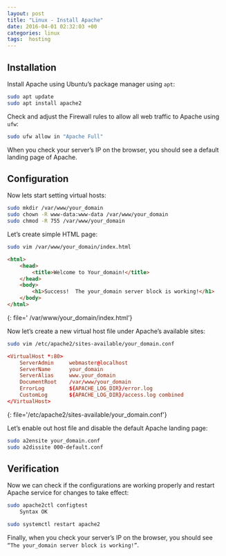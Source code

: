 ```yaml
---
layout: post
title: "Linux - Install Apache"
date: 2016-04-01 02:32:03 +00
categories: linux
tags:  hosting
---
```


## Installation

Install Apache using Ubuntu’s package manager using `apt`:

```bash
sudo apt update
sudo apt install apache2
```

Check and adjust the Firewall rules to allow all web traffic to Apache using `ufw`:

```bash
sudo ufw allow in "Apache Full"
```

When you check your server’s IP on the browser, you should see a default landing page of Apache.

## Configuration

Now lets start setting virtual hosts:

```bash
sudo mkdir /var/www/your_domain
sudo chown -R www-data:www-data /var/www/your_domain
sudo chmod -R 755 /var/www/your_domain
```

Let’s create simple HTML page:

```bash
sudo vim /var/www/your_domain/index.html
```

```html
<html>
    <head>
        <title>Welcome to Your_domain!</title>
    </head>
    <body>
        <h1>Success!  The your_domain server block is working!</h1>
    </body>
</html>
```
{: file=' /var/www/your_domain/index.html'}

Now let’s create a new virtual host file under Apache’s available sites:

```bash
sudo vim /etc/apache2/sites-available/your_domain.conf
```

```conf
<VirtualHost *:80>
    ServerAdmin     webmaster@localhost
    ServerName      your_domain
    ServerAlias     www.your_domain
    DocumentRoot    /var/www/your_domain
    ErrorLog        ${APACHE_LOG_DIR}/error.log
    CustomLog       ${APACHE_LOG_DIR}/access.log combined
</VirtualHost>
```
{: file='/etc/apache2/sites-available/your_domain.conf'}

Let’s enable out host file and disable the default Apache landing page:

```bash
sudo a2ensite your_domain.conf
sudo a2dissite 000-default.conf
```

## Verification

Now we can check if the configurations are working properly and restart Apache service for changes to take effect:

```bash
sudo apache2ctl configtest
    Syntax OK

sudo systemctl restart apache2
```

Finally, when you check your server’s IP on the browser, you should see `“The your_domain server block is working!”`.
